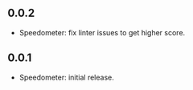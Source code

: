 ## 0.0.2
* Speedometer: fix linter issues to get higher score.

## 0.0.1
* Speedometer: initial release.
